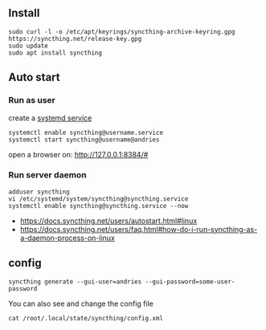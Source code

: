 ## Install

    sudo curl -l -o /etc/apt/keyrings/syncthing-archive-keyring.gpg https://syncthing.net/release-key.gpg
    sudo update
    sudo apt install syncthing

## Auto start

### Run as user

create a [systemd service](https://github.com/syncthing/syncthing/tree/main/etc)

    systemctl enable syncthing@username.service
    systemctl start syncthing@username@andries

open a browser on: http://127.0.0.1:8384/#

### Run server daemon

    adduser syncthing
    vi /etc/systemd/system/syncthing@syncthing.service
    systemctl enable syncthing@syncthing.service --now

* <https://docs.syncthing.net/users/autostart.html#linux>
* <https://docs.syncthing.net/users/faq.html#how-do-i-run-syncthing-as-a-daemon-process-on-linux>


## config

    syncthing generate --gui-user=andries --gui-password=some-user-password

You can also see and change the config file

    cat /root/.local/state/syncthing/config.xml
